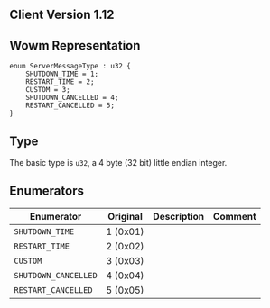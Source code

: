 ## Client Version 1.12

## Wowm Representation
```rust,ignore
enum ServerMessageType : u32 {
    SHUTDOWN_TIME = 1;    
    RESTART_TIME = 2;    
    CUSTOM = 3;    
    SHUTDOWN_CANCELLED = 4;    
    RESTART_CANCELLED = 5;    
}

```
## Type
The basic type is `u32`, a 4 byte (32 bit) little endian integer.
## Enumerators
| Enumerator | Original  | Description | Comment |
| --------- | -------- | ----------- | ------- |
| `SHUTDOWN_TIME` | 1 (0x01) |  |  |
| `RESTART_TIME` | 2 (0x02) |  |  |
| `CUSTOM` | 3 (0x03) |  |  |
| `SHUTDOWN_CANCELLED` | 4 (0x04) |  |  |
| `RESTART_CANCELLED` | 5 (0x05) |  |  |
